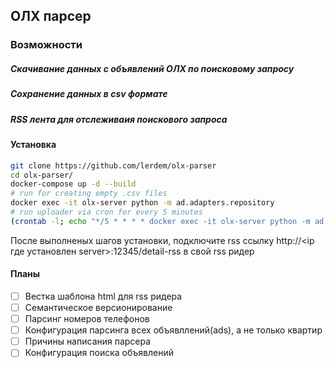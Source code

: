 ## ОЛХ парсер
### Возможности
##### Скачивание данных с объявлений ОЛХ по поисковому запросу
##### Сохранение данных в csv формате
##### RSS лента для отслеживаия поискового запроса

#### Установка
```bash
git clone https://github.com/lerdem/olx-parser
cd olx-parser/
docker-compose up -d --build
# run for creating empty .csv files
docker exec -it olx-server python -m ad.adapters.repository
# run uploader via cron for every 5 minutes
(crontab -l; echo "*/5 * * * * docker exec -it olx-server python -m ad.upload_ads > /dev/null 2>&1") | crontab -
```
После выполненых шагов установки, подключите rss ссылку http://<ip где установлен server>:12345/detail-rss в свой rss ридер


#### Планы
- [ ] Вестка шаблона html для rss ридера
- [ ] Семантическое версионирование
- [ ] Парсинг номеров телефонов
- [ ] Конфигурация парсинга всех объявллений(ads), а не только квартир
- [ ] Причины написания парсера
- [ ] Конфигурация поиска объявлений
